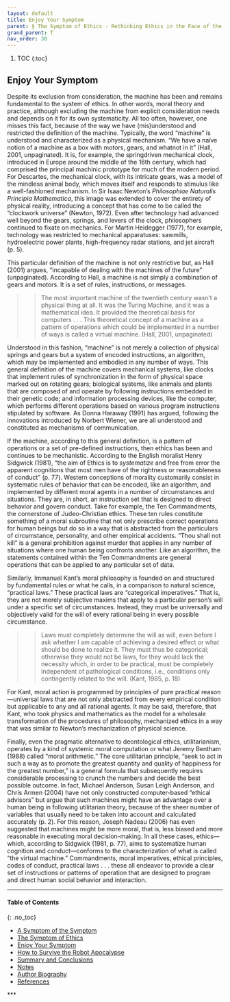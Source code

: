 ```yaml
---
layout: default
title: Enjoy Your Symptom
parent: § The Symptom of Ethics - Rethinking Ethics in the Face of the Machine  
grand_parent: T
nav_order: 30 
---
```

<style>
.dont-break-out {
  /* These are technically the same, but use both */
  overflow-wrap: break-word;
  word-wrap: break-word;

     -ms-word-break: break-all;
  /* This is the dangerous one in WebKit, as it breaks things wherever */
  word-break: break-all;
  /* Instead use this non-standard one: */
  word-break: break-word;
}

.youtube-container {
    position: relative;
    width: 100%;
    height: 0;
    padding-bottom: 56.25%;
}
.youtube-video {
    position: absolute;
    top: 0;
    left: 0;
    width: 100%;
    height: 100%;
}

</style>

<div class="dont-break-out" markdown="1">

1. TOC
{:toc}

## Enjoy Your Symptom
Despite its exclusion from consideration, the machine has been and remains fundamental to the system of ethics. In other words, moral theory and practice, although excluding the machine from explicit consideration needs and depends on it for its own systematicity. All too often, however, one misses this fact, because of the way we have (mis)understood and restricted the definition of the machine. Typically, the word “machine” is understood and characterized as a physical mechanism. “We have a naïve notion of a machine as a box with motors, gears, and whatnot in it” (Hall, 2001, unpaginated). It is, for example, the springdriven mechanical clock, introduced in Europe around the middle of the 16th century, which had comprised the principal machinic prototype for much of the modern period. For Descartes, the mechanical clock, with its intricate gears, was a model of the mindless animal body, which moves itself and responds to stimulus like a well-fashioned mechanism. In Sir Isaac Newton’s *Philosophiae Naturalis Principia Mathematica*, this image was extended to cover the entirety of physical reality, introducing a concept that has come to be called the “clockwork universe” (Newton, 1972). Even after technology had advanced well beyond the gears, springs, and levers of the clock, philosophers continued to fixate on mechanics. For Martin Heidegger (1977), for example, technology was restricted to mechanical apparatuses: sawmills, hydroelectric power plants, high-frequency radar stations, and jet aircraft (p. 5).

This particular definition of the machine is not only restrictive but, as Hall (2001) argues, “incapable of dealing with the machines of the future” (unpaginated). According to Hall, a machine is not simply a combination of gears and motors. It is a set of rules, instructions, or messages.

>> The most important machine of the twentieth century wasn’t a physical thing at all. It was the Turing Machine, and it was a mathematical idea. It provided the theoretical basis for computers . . . This theoretical concept of a machine as a pattern of operations which could be implemented in a number of ways is called a virtual machine. (Hall, 2001, unpaginated)

Understood in this fashion, “machine” is not merely a collection of physical springs and gears but a system of encoded instructions, an algorithm, which may be implemented and embodied in any number of ways. This general definition of the machine covers mechanical systems, like clocks that implement rules of synchronization in the form of physical space marked out on rotating gears; biological systems, like animals and plants that are composed of and operate by following instructions embedded in their genetic code; and information processing devices, like the computer, which performs different operations based on various program instructions stipulated by software. As Donna Haraway (1991) has argued, following the innovations introduced by Norbert Wiener, we are all understood and constituted as mechanisms of communication.

If the machine, according to this general definition, is a pattern of operations or a set of pre-defined instructions, then ethics has been and continues to be mechanistic. According to the English moralist Henry Sidgwick (1981), “the aim of Ethics is to *systematize* and free from error the apparent cognitions that most men have of the rightness or reasonableness of conduct” (p. 77). Western conceptions of morality customarily consist in systematic rules of behavior that can be encoded, like an algorithm, and implemented by different moral agents in a number of circumstances and situations. They are, in short, an instruction set that is designed to direct behavior and govern conduct. Take for example, the Ten Commandments, the cornerstone of Judeo-Christian ethics. These ten rules constitute something of a moral subroutine that not only prescribe correct operations for human beings but do so in a way that is abstracted from the particulars of circumstance, personality, and other empirical accidents. “Thou shall not kill” is a general prohibition against murder that applies in any number of situations where one human being confronts another. Like an algorithm, the statements contained within the Ten Commandments are general operations that can be applied to any particular set of data.

Similarly, Immanuel Kant’s moral philosophy is founded on and structured by fundamental rules or what he calls, in a comparison to natural science, “practical laws.” These practical laws are “categorical imperatives.” That is, they are not merely subjective maxims that apply to a particular person’s will under a specific set of circumstances. Instead, they must be universally and objectively valid for the will of every rational being in every possible circumstance.

>> Laws must completely determine the will as will, even before I ask whether I am capable of achieving a desired effect or what should be done to realize it. They must thus be categorical; otherwise they would not be laws, for they would lack the necessity which, in order to be practical, must be completely independent of pathological conditions, i.e., conditions only contingently related to the will. (Kant, 1985, p. 18)

For Kant, moral action is programmed by principles of pure practical reason—universal laws that are not only abstracted from every empirical condition but applicable to any and all rational agents. It may be said, therefore, that Kant, who took physics and mathematics as the model for a wholesale transformation of the procedures of philosophy, mechanized ethics in a way that was similar to Newton’s mechanization of physical science.

Finally, even the pragmatic alternative to deontological ethics, utilitarianism, operates by a kind of systemic moral computation or what Jeremy Bentham (1988) called “moral arithmetic.” The core utilitarian principle, “seek to act in such a way as to promote the greatest quantity and quality of happiness for the greatest number,” is a general formula that subsequently requires considerable processing to crunch the numbers and decide the best possible outcome. In fact, Michael Anderson, Susan Leigh Anderson, and Chris Armen (2004) have not only constructed computer-based “ethical advisors” but argue that such machines might have an advantage over a human being in following utilitarian theory, because of the sheer number of variables that usually need to be taken into account and calculated accurately (p. 2). For this reason, Joseph Nadeau (2006) has even suggested that machines might be more moral, that is, less biased and more reasonable in executing moral decision-making. In all these cases, ethics—which, according to Sidgwick (1981, p. 77), aims to systematize human cognition and conduct—conforms to the characterization of what is called “the virtual machine.” Commandments, moral imperatives, ethical principles, codes of conduct, practical laws . . . these all endeavor to provide a clear set of instructions or patterns of operation that are designed to program and direct human social behavior and interaction.

***

#### Table of Contents
{: .no_toc}

<ul><li> <a href="/docs/T/The-Symptom-of-Ethics-Rethinking-Ethics-in-the-Face-of-the-Machine-1/">
A Symptom of the Symptom</a></li><li> <a href="/docs/T/The-Symptom-of-Ethics-Rethinking-Ethics-in-the-Face-of-the-Machine-2/">
The Symptom of Ethics</a></li><li> <a href="/docs/T/The-Symptom-of-Ethics-Rethinking-Ethics-in-the-Face-of-the-Machine-3/">
Enjoy Your Symptom</a></li><li> <a href="/docs/T/The-Symptom-of-Ethics-Rethinking-Ethics-in-the-Face-of-the-Machine-4/">
How to Survive the Robot Apocalypse</a></li><li> <a href="/docs/T/The-Symptom-of-Ethics-Rethinking-Ethics-in-the-Face-of-the-Machine-5/">
Summary and Conclusions</a></li><li> <a href="/docs/T/The-Symptom-of-Ethics-Rethinking-Ethics-in-the-Face-of-the-Machine-6/">
Notes</a></li><li> <a href="/docs/T/The-Symptom-of-Ethics-Rethinking-Ethics-in-the-Face-of-the-Machine-7/">
Author Biography</a></li><li> <a href="/docs/T/The-Symptom-of-Ethics-Rethinking-Ethics-in-the-Face-of-the-Machine-8/">
References</a></li></ul>
***

</div>
